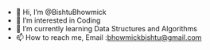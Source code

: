 - 👋 Hi, I’m @BishtuBhowmick
- 👀 I’m interested in Coding
- 🌱 I’m currently learning Data Structures and Algorithms
- 📫 How to reach me, Email :bhowmickbishtu@gmail.com
